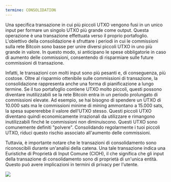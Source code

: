 ```yaml
---
termine: CONSOLIDATION
---
```


Una specifica transazione in cui più piccoli UTXO vengono fusi in un unico input per formare un singolo UTXO più grande come output. Questa operazione è una transazione effettuata verso il proprio portafoglio. L'obiettivo della consolidazione è sfruttare i periodi in cui le commissioni sulla rete Bitcoin sono basse per unire diversi piccoli UTXO in uno più grande in valore. In questo modo, si anticipano le spese obbligatorie in caso di aumento delle commissioni, consentendo di risparmiare sulle future commissioni di transazione.

Infatti, le transazioni con molti input sono più pesanti e, di conseguenza, più costose. Oltre al risparmio ottenibile sulle commissioni di transazione, la consolidazione rappresenta anche una forma di pianificazione a lungo termine. Se il tuo portafoglio contiene UTXO molto piccoli, questi possono diventare inutilizzabili se la rete Bitcoin entra in un periodo prolungato di commissioni elevate. Ad esempio, se hai bisogno di spendere un UTXO di 10.000 sats ma le commissioni minime di mining ammontano a 15.000 sats, la spesa supererebbe il valore dell'UTXO stesso. Questi piccoli UTXO diventano quindi economicamente irrazionali da utilizzare e rimangono inutilizzabili finché le commissioni non diminuiscono. Questi UTXO sono comunemente definiti "polvere". Consolidando regolarmente i tuoi piccoli UTXO, riduci questo rischio associato all'aumento delle commissioni.

Tuttavia, è importante notare che le transazioni di consolidamento sono riconoscibili durante un'analisi della catena. Una tale transazione indica una Euristiche di Proprietà di Input Comune (CIOH), il che significa che gli input della transazione di consolidamento sono di proprietà di un'unica entità. Questo può avere implicazioni in termini di privacy per l'utente.

![](../../dictionnaire/assets/7.png)